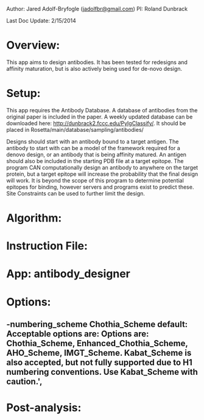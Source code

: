 Author: Jared Adolf-Bryfogle (jadolfbr@gmail.com)
PI: Roland Dunbrack

Last Doc Update: 2/15/2014

# Overview:
This app aims to design antibodies.  It has been tested for redesigns and affinity maturation, but is also actively being used for de-novo design. 

# Setup:
This app requires the Antibody Database.  A database of antibodies from the original paper is included in the paper.  A weekly updated database can be downloaded here: http://dunbrack2.fccc.edu/PyIgClassify/.  It should be placed in Rosetta/main/database/sampling/antibodies/

Designs should start with an antibody bound to a target antigen.  The antibody to start with can be a model of the framework required for a denovo design, or an antibody that is being affinity matured.  An antigen should also be included in the starting PDB file at a target epitope.  The program CAN computationally design an antibody to anywhere on the target protein, but a target epitope will increase the probability that the final design will work.  It is beyond the scope of this program to determine potential epitopes for binding, however servers and programs exist to predict these.  Site Constraints can be used to further limit the design.

# Algorithm:

# Instruction File:

# App: antibody_designer


# Options: 
## -numbering_scheme Chothia_Scheme default: Acceptable options are: Options are: Chothia_Scheme, Enhanced_Chothia_Scheme, AHO_Scheme, IMGT_Scheme. Kabat_Scheme is also accepted, but not fully supported due to H1 numbering conventions.  Use Kabat_Scheme with caution.',

# Post-analysis: